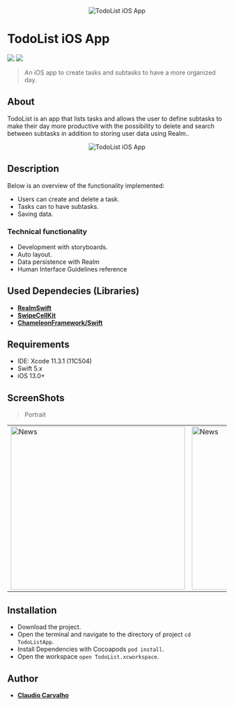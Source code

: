 <p align="center">
<img src="#" alt="TodoList iOS App"/>
</p>

# TodoList iOS App

<p align="justify">
    <img src="https://img.shields.io/badge/Swift-5-orange.svg" />
    <img src="https://img.shields.io/badge/Platforms-iOS-blue.svg?style=flat" />
</p>

> An iOS app to create tasks and subtasks to have a more organized day.

## About

TodoList is an app that lists tasks and allows the user to define subtasks to make their day more productive with the possibility to delete and search between subtasks in addition to storing user data using Realm..

<p align="center">
<img src="#" alt="TodoList iOS App"/>
</p>

## Description
Below is an overview of the functionality implemented:

- Users can create and delete a task.
- Tasks can to have subtasks.
- Saving data.

### Technical functionality

- Development with storyboards.
- Auto layout.
- Data persistence with Realm
- Human Interface Guidelines reference

## Used Dependecies (Libraries)

* [**RealmSwift**](https://realm.io/docs/swift/latest/)
* [**SwipeCellKit**](https://github.com/SwipeCellKit/SwipeCellKit)
* [**ChameleonFramework/Swift**](https://github.com/viccalexander/Chameleon)

## Requirements

- IDE: Xcode 11.3.1 (11C504)
- Swift 5.x
- iOS 13.0+

## ScreenShots

> Portrait

<table style="width:100%">
  <tr>
  <td><img src="#" alt="News" width=400 height=375/></td>
  <td><img src="#" alt="News" width=400 height=375/></td>
  <td><img src="#" alt="News" width=400 height=375/></td>
  <td><img src="#" alt="News" width=400 height=375/></td>
  </tr>
</table>

## Installation

* Download the project.
* Open the terminal and navigate to the directory of project ```cd TodoListApp```.
* Install Dependencies with Cocoapods ```pod install```.
* Open the workspace ```open TodoList.xcworkspace```.

## Author

* [**Claudio Carvalho**](https://github.com/claudiocarvalhodev)


